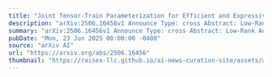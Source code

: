 ```yaml
---
title: "Joint Tensor-Train Parameterization for Efficient and Expressive Low-Rank Adaptation"
description: "arXiv:2506.16456v1 Announce Type: cross Abstract: Low-Rank Adaptation (LoRA) is widely recognized for its parameter-efficient fine-tuning of large-scale neural models. However, standard LoRA independently optimizes low-rank matrices, which inherently limits its expressivity and generalization capabilities. While classical tensor-train (TT) decomposition can be separately employed on individual LoRA matrices, this work demonstrates that the classical TT-based approach neither significantly improves parameter efficiency nor achieves substantial performance gains. This paper proposes TensorGuide, a novel tensor-train-guided adaptation framework to overcome these limitations. TensorGuide generates two correlated low-rank LoRA matrices through a unified TT structure driven by controlled Gaussian noise. The resulting joint TT representation inherently provides structured, low-rank adaptations, significantly enhancing expressivity, generalization, and parameter efficiency without increasing the number of trainable parameters. Theoretically, we justify these improvements through neural tangent kernel analyses, demonstrating superior optimization dynamics and enhanced generalization. Extensive experiments on quantum dot classification and GPT-2 fine-tuning benchmarks demonstrate that TensorGuide-based LoRA consistently outperforms standard LoRA and TT-LoRA, achieving improved accuracy and scalability with fewer parameters."
summary: "arXiv:2506.16456v1 Announce Type: cross Abstract: Low-Rank Adaptation (LoRA) is widely recognized for its parameter-efficient fine-tuning of large-scale neural models. However, standard LoRA independently optimizes low-rank matrices, which inherently limits its expressivity and generalization capabilities. While classical tensor-train (TT) decomposition can be separately employed on individual LoRA matrices, this work demonstrates that the classical TT-based approach neither significantly improves parameter efficiency nor achieves substantial performance gains. This paper proposes TensorGuide, a novel tensor-train-guided adaptation framework to overcome these limitations. TensorGuide generates two correlated low-rank LoRA matrices through a unified TT structure driven by controlled Gaussian noise. The resulting joint TT representation inherently provides structured, low-rank adaptations, significantly enhancing expressivity, generalization, and parameter efficiency without increasing the number of trainable parameters. Theoretically, we justify these improvements through neural tangent kernel analyses, demonstrating superior optimization dynamics and enhanced generalization. Extensive experiments on quantum dot classification and GPT-2 fine-tuning benchmarks demonstrate that TensorGuide-based LoRA consistently outperforms standard LoRA and TT-LoRA, achieving improved accuracy and scalability with fewer parameters."
pubDate: "Mon, 23 Jun 2025 00:00:00 -0400"
source: "arXiv AI"
url: "https://arxiv.org/abs/2506.16456"
thumbnail: "https://raisex-llc.github.io/ai-news-curation-site/assets/arxiv.png"
---
```


